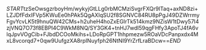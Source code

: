 $START$tzSeOwsgzrboyHm/wykyjGtLLg0rbMCMziSvgrFXQr9lTaq+axND8zi+LZJDfFdxIFVp5KWuEe0hPAk5QgAXIqSU2f8SGNVC84RU8pPgJ49DZWrrmyFgvYcvLK5t9hnuQW42CMs+h2uheH4hoZxEGIrTk514kmz9NZisW1tDwy57I4zjVNQ7O73f8EBPI4C9WkM8NQ/SY3GK4+tnHJ7wdl59qgFHfy3ApoTJ4fA6vlqJpvVOgCib+FJbdDCOoMkihs+LDoRpGPT1hhpmezw5ROaVDcPanpxdx4MxL8vcorqd7+0qw9UufgzXA8rpINuyfph26NtNI9YrZrfLraBDcw==$END$